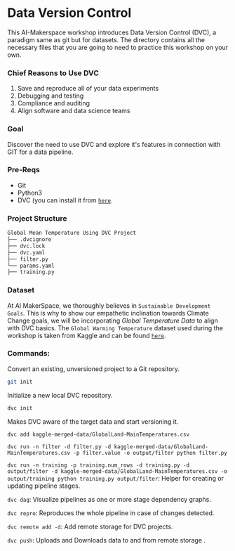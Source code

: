 # Data Version Control
This AI-Makerspace workshop introduces Data Version Control (DVC), a paradigm same as git but for datasets. The directory contains all the necessary files that you are going to need to practice this workshop on your own. 

### Chief Reasons to Use DVC

<ol>
  <li>Save and reproduce all of your data experiments</li>
  <li>Debugging and testing</li>
  <li>Compliance and auditing</li>
  <li>Align software and data science teams</li>
</ol>

### Goal
Discover the need to use DVC and explore it's features in connection with GIT for a data pipeline.  


### Pre-Reqs
- Git
- Python3
- DVC (you can install it from <a href='https://dvc.org/doc/install'>`here`</a>.

### Project Structure
```bash
Global Mean Temperature Using DVC Project
├── .dvcignore 
├── dvc.lock
├── dvc.yaml
├── filter.py
└── params.yaml
├── training.py
```

### Dataset
At AI MakerSpace, we thoroughly believes in `Sustainable Development Goals`. This is why to show our empathetic inclination towards Climate Change goals, we will be incorporating *Global Temperature Data* to align with DVC basics.
The `Global Warming Temperature` dataset used during the workshop is taken from Kaggle and can be found <a href='https://www.kaggle.com/datasets/sudalairajkumar/daily-temperature-of-major-cities'>`here`</a>.


### Commands:

Convert an existing, unversioned project to a Git repository.
```bash 
git init 
```
Initialize a new local DVC repository.
 ```bash 
dvc init
```
Makes DVC aware of the target data and start versioning it.
 ```bash 
dvc add kaggle-merged-data/GlobalLand-MainTemperatures.csv
```

`dvc run -n filter -d filter.py -d kaggle-merged-data/GlobalLand-MainTemperatures.csv -p filter.value -o output/filter python filter.py`

`dvc run -n training -p training.num_rows -d training.py -d output/filter -d kaggle-merged-data/GlobalLand-MainTemperatures.csv -o output/training python training.py output/filter`: Helper for creating or updating pipeline stages.

`dvc dag`: Visualize pipelines as one or more stage dependency graphs.

`dvc repro`: Reproduces the whole pipeline in case of changes detected.

`dvc remote add -d`: Add remote storage for DVC projects.

`dvc push`:  Uploads and Downloads data to and from remote storage .
